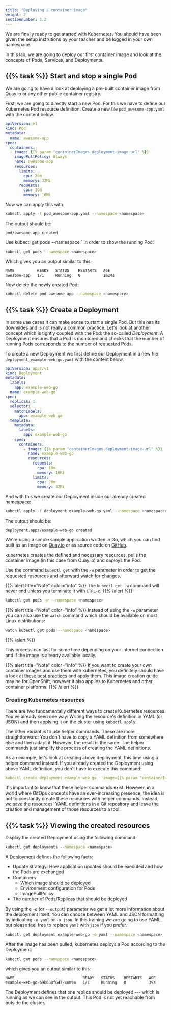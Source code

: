 ```yaml
---
title: "Deploying a container image"
weight: 2
sectionnumber: 1.2
---
```


We are finally ready to get started with Kubernetes. You should have been given the setup instrutions by your teacher and be logged in your own namespace.

In this lab, we are going to deploy our first container image and look at the concepts of Pods, Services, and Deployments.

## {{% task %}} Start and stop a single Pod

We are going to have a look at deploying a pre-built container image from Quay.io or any other public container registry.

First, we are going to directly start a new Pod. For this we have to define our Kubernetes Pod resource definition. Create a new file `pod_awesome-app.yaml` with the content below.

```yaml
apiVersion: v1
kind: Pod
metadata:
  name: awesome-app
spec:
  containers:
  - image: {{% param "containerImages.deployment-image-url" %}}
    imagePullPolicy: Always
    name: awesome-app
    resources:
      limits:
        cpu: 20m
        memory: 32Mi
      requests:
        cpu: 10m
        memory: 16Mi

```

Now we can apply this with:

```bash
kubectl apply -f pod_awesome-app.yaml --namespace <namespace>
```

The output should be:

```
pod/awesome-app created
```

Use kubectl get pods --namespace <namespace>` in order to show the running Pod:

```bash
kubectl get pods --namespace <namespace>
```

Which gives you an output similar to this:

```
NAME          READY   STATUS    RESTARTS   AGE
awesome-app   1/1     Running   0          1m24s
```

Now delete the newly created Pod:

```bash
kubectl delete pod awesome-app --namespace <namespace>
```

## {{% task %}} Create a Deployment

In some use cases it can make sense to start a single Pod. But this has its downsides and is not really a common practice. Let's look at another concept which is tightly coupled with the Pod: the so-called _Deployment_. A Deployment ensures that a Pod is monitored and checks that the number of running Pods corresponds to the number of requested Pods.

To create a new Deployment we first define our Deployment in a new file `deployment_example-web-go.yaml` with the content below.

```yaml
apiVersion: apps/v1
kind: Deployment
metadata:
  labels:
    app: example-web-go
  name: example-web-go
spec:
  replicas: 1
  selector:
    matchLabels:
      app: example-web-go
  template:
    metadata:
      labels:
        app: example-web-go
    spec:
      containers:
        - image: {{% param "containerImages.deployment-image-url" %}}
          name: example-web-go
          resources:
            requests:
              cpu: 10m
              memory: 16Mi
            limits:
              cpu: 20m
              memory: 32Mi
```

And with this we create our Deployment inside our already created namespace:

```bash
kubectl apply -f deployment_example-web-go.yaml --namespace <namespace>
```

The output should be:

```
deployment.apps/example-web-go created
```

We're using a simple sample application written in Go, which you can find built as an image on [Quay.io](https://quay.io/repository/acend/example-web-go/) or as source code on [GitHub](https://github.com/acend/awesome-apps).

kubernetes creates the defined and necessary resources, pulls the container image (in this case from Quay.io) and deploys the Pod.

Use the command `kubectl get` with the `-w` parameter in order to get the requested resources and afterward watch for changes.

{{% alert title="Note" color="info" %}}
The `kubectl get -w` command will never end unless you terminate it with `CTRL-c`.
{{% /alert %}}

```bash
kubectl get pods -w --namespace <namespace>
```

{{% alert title="Note" color="info" %}}
Instead of using the `-w` parameter you can also use the `watch` command which should be available on most Linux distributions:

```bash
watch kubectl get pods --namespace <namespace>
```

{{% /alert %}}

This process can last for some time depending on your internet connection and if the image is already available locally.

{{% alert title="Note" color="info" %}}
If you want to create your own container images and use them with kubernetes, you definitely should have a look at [these best practices](https://docs.openshift.com/container-platform/latest/openshift_images/create-images.html) and apply them. This image creation guide may be for OpenShift, however it also applies to Kubernetes and other container platforms.
{{% /alert %}}

### Creating Kubernetes resources

There are two fundamentally different ways to create Kubernetes resources.
You've already seen one way: Writing the resource's definition in YAML (or JSON) and then applying it on the cluster using `kubectl apply`.

The other variant is to use helper commands. These are more straightforward: You don't have to copy a YAML definition from somewhere else and then adapt it.
However, the result is the same. The helper commands just simplify the process of creating the YAML definitions.

As an example, let's look at creating above deployment, this time using a helper command instead. If you already created the Deployment using above YAML definition, you don't have to execute this command:

```yaml
kubectl create deployment example-web-go --image={{% param "containerImages.deployment-image-url" %}} --namespace <namespace>
```

It's important to know that these helper commands exist.
However, in a world where GitOps concepts have an ever-increasing presence, the idea is not to constantly create these resources with helper commands.
Instead, we save the resources' YAML definitions in a Git repository and leave the creation and management of those resources to a tool.

## {{% task %}} Viewing the created resources

Display the created Deployment using the following command:

```bash
kubectl get deployments --namespace <namespace>
```

A [Deployment](https://kubernetes.io/docs/concepts/workloads/controllers/deployment/) defines the following facts:

* Update strategy: How application updates should be executed and how the Pods are exchanged
* Containers
  * Which image should be deployed
  * Environment configuration for Pods
  * ImagePullPolicy
* The number of Pods/Replicas that should be deployed

By using the `-o` (or `--output`) parameter we get a lot more information about the deployment itself. You can choose between YAML and JSON formatting by indicating `-o yaml` or `-o json`. In this training we are going to use YAML, but please feel free to replace `yaml` with `json` if you prefer.

```bash
kubectl get deployment example-web-go -o yaml --namespace <namespace>
```

After the image has been pulled, kubernetes deploys a Pod according to the Deployment:

```bash
kubectl get pods --namespace <namespace>
```

which gives you an output similar to this:

```
NAME                              READY   STATUS    RESTARTS   AGE
example-web-go-69b658f647-xnm94   1/1     Running   0          39s
```

The Deployment defines that one replica should be deployed --- which is running as we can see in the output. This Pod is not yet reachable from outside the cluster.
